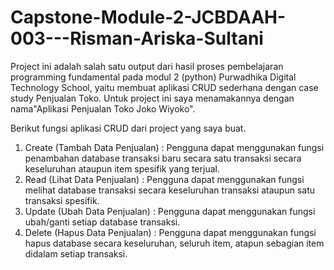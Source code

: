 # Capstone-Module-2-JCBDAAH-003---Risman-Ariska-Sultani
Project ini adalah salah satu output dari hasil proses pembelajaran programming fundamental pada modul 2 (python) Purwadhika Digital Technology School, yaitu membuat aplikasi CRUD sederhana dengan case study Penjualan Toko. Untuk project ini saya menamakannya dengan nama"Aplikasi Penjualan Toko Joko Wiyoko".

Berikut fungsi aplikasi CRUD dari project yang saya buat.

1. Create (Tambah Data Penjualan) : 
   Pengguna dapat menggunakan fungsi penambahan database transaksi baru secara satu transaksi secara keseluruhan ataupun item spesifik yang terjual.
2. Read (Lihat Data Penjualan) : 
   Pengguna dapat menggunakan fungsi melihat database transaksi secara keseluruhan transaksi ataupun satu transaksi spesifik.
3. Update (Ubah Data Penjualan) : 
   Pengguna dapat menggunakan fungsi ubah/ganti setiap database transaksi.
4. Delete (Hapus Data Penjualan) : 
   Pengguna dapat menggunakan fungsi hapus database secara keseluruhan, seluruh item, atapun sebagian item didalam setiap transaksi.


